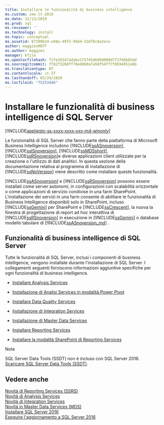 ```yaml
---
title: Installare le funzionalità di business intelligence
ms.custom: seo-lt-2019
ms.date: 12/13/2019
ms.prod: sql
ms.reviewer: ''
ms.technology: install
ms.topic: conceptual
ms.assetid: 67399b24-e48a-49f3-9dd4-32d78c6a2ece
author: maggiesMSFT
ms.author: maggies
manager: kfile
ms.openlocfilehash: f1fe29347adabe175745d6994000d7f1f68b05dd
ms.sourcegitcommit: ff82f3260ff79ed860a7a58f54ff7f0594851e6b
ms.translationtype: HT
ms.contentlocale: it-IT
ms.lasthandoff: 03/29/2020
ms.locfileid: "75253446"
---
```

# <a name="install-sql-server-business-intelligence-features"></a>Installare le funzionalità di business intelligence di SQL Server

[!INCLUDE[appliesto-ss-xxxx-xxxx-xxx-md-winonly](../../includes/appliesto-ss-xxxx-xxxx-xxx-md-winonly.md)]

  Le funzionalità di SQL Server che fanno parte della piattaforma di Microsoft Business Intelligence includono [!INCLUDE[ssASnoversion](../../includes/ssasnoversion-md.md)], [!INCLUDE[ssISnoversion](../../includes/ssisnoversion-md.md)], [!INCLUDE[ssMDSshort](../../includes/ssmdsshort-md.md)], [!INCLUDE[ssRSnoversion](../../includes/ssrsnoversion-md.md)]e diverse applicazioni client utilizzate per la creazione o l'utilizzo di dati analitici. In questa sezione della documentazione relativa al programma di installazione di [!INCLUDE[ssNoVersion](../../includes/ssnoversion-md.md)] viene descritto come installare queste funzionalità.  
  
 [!INCLUDE[ssASnoversion](../../includes/ssasnoversion-md.md)] e [!INCLUDE[ssRSnoversion](../../includes/ssrsnoversion-md.md)] possono essere installati come server autonomi, in configurazioni con scalabilità orizzontale o come applicazioni di servizio condivise in una farm SharePoint. L'installazione dei servizi in una farm consente di abilitare le funzionalità di Business Intelligence disponibili solo in SharePoint, incluso [!INCLUDE[ssGemini](../../includes/ssgemini-md.md)] per SharePoint e [!INCLUDE[ssCrescent](../../includes/sscrescent-md.md)], la nuova la finestra di progettazione di report ad hoc interattiva di [!INCLUDE[ssRSnoversion](../../includes/ssrsnoversion-md.md)] in esecuzione in [!INCLUDE[ssGemini](../../includes/ssgemini-md.md)] o database modello tabulare di [!INCLUDE[ssASnoversion_md](../../includes/ssasnoversion-md.md)] .  
  
## <a name="sql-server-bi-features"></a>Funzionalità di business intelligence di SQL Server  
 Tutte le funzionalità di SQL Server, inclusi i componenti di business intelligence, vengono installate durante l'installazione di SQL Server. I collegamenti seguenti forniscono informazioni aggiuntive specifiche per ogni funzionalità di business intelligence.  
  
-   [Installare Analysis Services](https://docs.microsoft.com/analysis-services/instances/install-windows/install-analysis-services)  
  
-   [Installazione di Analisi Services in modalità Power Pivot](https://docs.microsoft.com/analysis-services/instances/install-windows/install-analysis-services-in-power-pivot-mode)  
  
-   [Installare Data Quality Services](../../data-quality-services/install-windows/install-data-quality-services.md)  
  
-   [Installazione di Integration Services](../../integration-services/install-windows/install-integration-services.md)  
  
-   [Installazione di Master Data Services](../../master-data-services/install-windows/install-master-data-services.md)  
  
-   [Installare Reporting Services](../../reporting-services/install-windows/install-reporting-services.md)  
  
-   [Installare la modalità SharePoint di Reporting Services](../../reporting-services/install-windows/install-reporting-services-sharepoint-mode.md)  

> [!NOTE]
> SQL Server Data Tools (SSDT) non è incluso con SQL Server 2016. [Scaricare SQL Server Data Tools (SSDT)](https://go.microsoft.com/fwlink/?LinkID=616714).
  
## <a name="see-also"></a>Vedere anche  
 [Novità di Reporting Services &#40;SSRS&#41;](https://msdn.microsoft.com/bc909063-6b84-4b3a-80d2-e93fc04b4b9d)   
 [Novità di Analysis Services](https://docs.microsoft.com/analysis-services/what-s-new-in-analysis-services)   
 [Novità di Integration Services](../../integration-services/what-s-new-in-integration-services-in-sql-server-2016.md)   
 [Novità in Master Data Services &#40;MDS&#41;](../../master-data-services/what-s-new-in-master-data-services-mds.md)   
 [Installare SQL Server 2016](../../database-engine/install-windows/install-sql-server.md)   
 [Eseguire l'aggiornamento a SQL Server 2016](../../database-engine/install-windows/upgrade-sql-server.md)  
  
  
